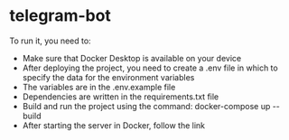 # telegram-bot
To run it, you need to:

- Make sure that Docker Desktop is available on your device
- After deploying the project, you need to create a .env file in which to specify the data for the environment variables
- The variables are in the .env.example file
- Dependencies are written in the requirements.txt file
- Build and run the project using the command: docker-compose up --build
- After starting the server in Docker, follow the link